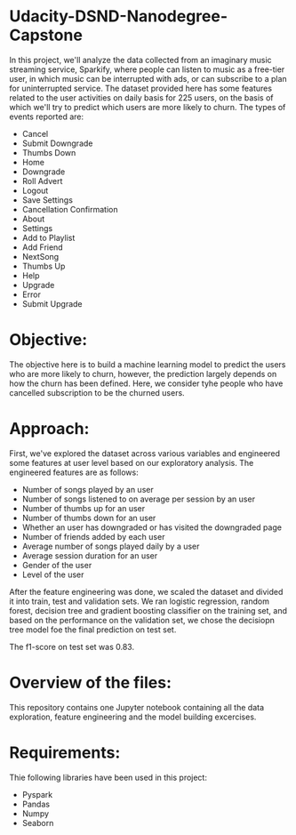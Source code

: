 # Udacity-DSND-Nanodegree-Capstone

In this project, we'll analyze the data collected from an imaginary music streaming service, Sparkify, where people can listen to music as a free-tier user, in which music can be interrupted with ads, or can subscribe to a plan for uninterrupted service. The dataset provided here has some features related to the user activities on daily basis for 225 users, on the basis of which we'll try to predict which users are more likely to churn.
The types of events reported are: <br/>
- Cancel <br/>
- Submit Downgrade <br/>
- Thumbs Down <br/>
- Home <br/>
- Downgrade <br/>
- Roll Advert <br/>
- Logout <br/>
- Save Settings <br/>
- Cancellation Confirmation <br/>
- About <br/>
- Settings <br/>
- Add to Playlist <br/>
- Add Friend <br/>
- NextSong <br/>
- Thumbs Up <br/>
- Help <br/>
- Upgrade <br/>
- Error <br/>
- Submit Upgrade <br/>

# Objective:

The objective here is to build a machine learning model to predict the users who are more likely to churn, however, the prediction largely depends on how the churn has been defined. Here, we consider tyhe people who have cancelled subscription to be the churned users.

# Approach:

First, we've explored the dataset across various variables and engineered some features at user level based on our exploratory analysis. The engineered features are as follows: <br/>

- Number of songs played by an user  <br/>
- Number of songs listened to on average per session by an user  <br/>
- Number of thumbs up for an user  <br/>
- Number of thumbs down for an user  <br/>
- Whether an user has downgraded or has visited the downgraded page  <br/>
- Number of friends added by each user  <br/>
- Average number of songs played daily by a user  <br/>
- Average session duration for an user  <br/>
- Gender of the user  <br/>
- Level of the user  <br/>

After the feature engineering was done, we scaled the dataset and divided it into train, test and validation sets. We ran logistic regression, random forest, decision tree and gradient boosting classifier on the training set, and based on the performance on the validation set, we chose the decisiopn tree model foe the final prediction on test set. <br/>

The f1-score on test set was 0.83.

# Overview of the files:

This repository contains one Jupyter notebook containing all the data exploration, feature engineering and the model building excercises.

# Requirements:

Thie following libraries have been used in this project:

- Pyspark <br/>
- Pandas <br/>
- Numpy <br/>
- Seaborn <br/>


